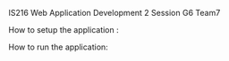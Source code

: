 IS216 Web Application Development 2 Session G6 Team7 

How to setup the application :


How to run the application:
